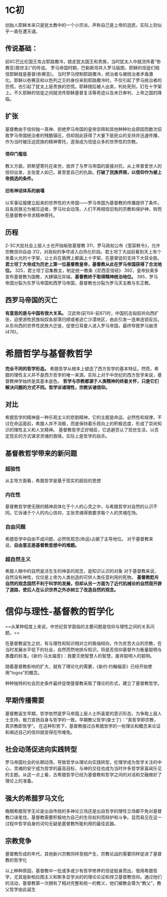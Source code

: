 # 1C初
创始人耶稣本来只是犹太教中的一个小宗派，声称自己是上帝的选民，实际上则似乎一直在遭天谴。
## 传说基础：
前6C巴比伦国王攻占耶路撒冷，掳走犹太国王和贵族，当时犹太人中就流传着“弥赛亚(救世主)”的传说。
罗马帝国时期，巴勒斯坦并入罗马版图，耶稣的信徒们相信耶稣就是基督(弥赛亚)。
当时罗马控制耶路撒冷，统治者与被统治者矛盾激化。耶稣以弥赛亚和以色列之王的身份来到耶路撒冷时，不仅引起了罗马统治者的恐慌，也引起了犹太上层贵族的恐慌。耶稣随后被人出卖，判处死刑，钉在十字架上。不久耶稣的信徒之间就流传耶稣基督复活等奇迹以及末日审判、上帝之国的降临。
## 扩张
基督教由于信仰独一真神、拒绝罗马帝国的皇帝崇拜和其他种种社会原因而数次招致罗马帝国统治者的残酷镇压，但却因此获得了大量下层民众的支持并迅速传播，作为当时被压迫民族的精神寄托，逐渐成为信徒众多的世界性的宗教。
#### 信仰门槛低
教义方面，把希望寄托在来世，放弃了与罗马帝国的直接对抗，从上帝普爱世人的信仰出发，主张爱人如己，甚至爱自己的仇敌。**打破了民族界限，以信仰作为被上帝挑选的条件。**
#### 旧有神话体系的崩塌
以军事征服建立起来的世界性的大帝国——罗马帝国为基督教的传播提供了条件。且各民族沦为被压迫者，罗马社会动荡，人们不再相信旧有的宗教和保护神，转而在基督教中寻求精神寄托。
## 历程
2-3C大批社会上层人士也开始皈依基督教
311，罗马政权公布《宽容敕令》，允许宗教信仰自由
312，对政权的争夺进入白热化阶段。君士坦丁大战前看到天上有个发着火光的十字架，让士兵在盾牌上都画上十字架，在基督徒的支持下大获全胜。**君士坦丁大帝成为历史上第一位基督教皇帝，基督教从此在罗马帝国获得了合法地位。**
325，君士坦丁召集教主，制定统一教条《尼西亚信经》
392，皇帝狄奥多宣布基督教为国教，大肆镇压异端，**基督教终于取得精神统治地位。**
395，罗马帝国分裂为东罗马帝国和西罗马帝国，基督教也分裂为罗马天主教与东正教。

## 西罗马帝国的灭亡
**有意思的是与中国有很大关系。**
汉武帝(前156-前87)时，中国抗击匈奴并向西扩张，迫使游牧民族匈奴各部落归顺或者逃亡沙漠地区，由此引发一连串连锁反应。
从东向西的世界性民族大迁徙，促使日耳曼人进入罗马帝国，最终导致罗马崩溃(476)。

# 希腊哲学与基督教哲学
**完全不同的哲学形态。**
希腊哲学从根本上塑造了西方哲学的基本特征。然而，希腊的理性主义并不是西方哲学的唯一来源。实际上对于中世纪的西方哲学来说，基督教神学始终是其基本底色。
**哲学与宗教都源于人类精神的终极关怀，只是它们解决问题的方式不同。哲学诉诸理性，宗教诉诸信仰。**
## 对比
希腊哲学的精神是一种乐观主义的悲剧精神，它的主题是命运、必然性和规律，不过在命运面前，希腊人并不消极，而是保持着乐观向上的积极态度，形成了崇尚知识的理性主义和人文精神。
基督教哲学正好相反，它逃避否认了现世生活，以否定现实的方式谋求灵魂的救赎。实际上是哲学的自杀。

## 基督教哲学带来的新问题
### 超验性
从主导方面看，希腊哲学是基于现实的超验的思想
### 内在性
基督教哲学使无限的精神具体化于个人的心灵之中，与希腊哲学对自然的认识不同。它诉诸于个人的内心信仰，主张灵魂得救要求每个人的灵魂在场。
### 自由问题
希腊哲学中自由不成问题，必然性观念(命运)占据了主导地位。
对于基督教来说，**自由意志是基督教思想中的难题。**
### 超自然主义
希腊人眼中的自然是活生生的神圣的观念，是知识认识的对象
对于基督教来说，自然没有神性，仅仅是上帝为人类创造的可供人类任意利用的死物。
**基督教贬斥自然的观念固然不利于科学的发展，但却从另一方面为了近代机械论的自然观开辟了道路，使后人在认识世界之外亦树立了改造自然的观念。**

# **信仰与理性**-基督教的哲学化
==从某种程度上来说，中世纪哲学面临的主要问题是信仰与理性之间的关系问题。==

在基督教诞生之初，有与理性和知识相对立的极端倾向，作为贫苦大众的宗教，在当时发展水平低下的社会，自然而然地排斥知识。将是否信仰基督作为衡量聪明与愚蠢的标准。《新约·马太福音》：我要灭绝智慧人的智慧，废弃聪明人的聪明。

随着基督教影响的扩大，就有了理论化的需要，《新约·约翰福音》已经开始使用“logos”的概念。

种种独特的社会历史条件最终促使基督教采取了理论的形式，建立了基督教哲学。
## 早期传播需要
基督教诞生早期，哲学依然是罗马帝国上层人士所喜爱的意识形态，为争取上层人士支持，极力宣扬自身与哲学的一致。早期教父哲学(查士丁)：“真哲学即宗教，真宗教即哲学”。
在这种形势下，基督教接过古希腊哲学的一些理论和概念来论证和阐述自己的信仰就变得在所难免。
## 社会动荡促进向实践转型
罗马帝国社会的长期动荡，导致哲学从理论向实践转型，伦理学成为哲学关注的中心，灵魂的安宁成为哲学的最高目标，与神的交往也成为当时许多哲学家喜闻乐见的主题。从这一点上看，古希腊哲学已经为基督教和哲学之间的对话和交融做好了理论上的准备。
## 强大的希腊罗马文化
晚期希腊哲学无论是出自传统的多神论立场还是出自哲学的理性立场都不免对基督教口诛笔伐，基督教需要积极地为自己的生存权利而辩护和斗争。显而易见在这一过程中哲学自身的词句无疑是基督教所能利用的最佳武器。
## 宗教竞争
基督教形成的年代，其他新兴宗教同样竞相产生，宗教论战的需要同样促进了基督教的哲学化

以上种种原因，基督教中一批或多或少有哲学修养的信徒挺身而出，借用希腊哲学，尤其是新柏拉图主义和斯多亚学派的的理论论证和捍卫基督教信仰。通过他们的活动，基督教第一次拥有了相对完整和统一的教义，他们被教会尊为“教父”，教父哲学由此诞生